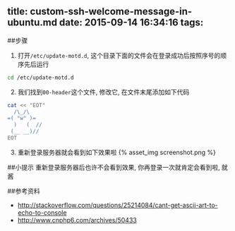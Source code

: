title: custom-ssh-welcome-message-in-ubuntu.md
date: 2015-09-14 16:34:16
tags:
---
##步骤
1. 打开`/etc/update-motd.d`, 这个目录下面的文件会在登录成功后按照序号的顺序先后运行
```bash
cd /etc/update-motd.d
```

2. 我们找到`00-header`这个文件, 修改它, 在文件末尾添加如下代码
```bash
cat << "EOT"
  /\_/\
=( °w° )=
  )   (  //
 (__ __)//
EOT
```

3. 重新登录服务器就会看到如下效果啦
{% asset_img screenshot.png %}

##小提示
重新登录服务器后也许不会看到效果, 你再登录一次就肯定会看到啦, 就酱

##参考资料
* http://stackoverflow.com/questions/25214084/cant-get-ascii-art-to-echo-to-console
* http://www.cnphp6.com/archives/50433
